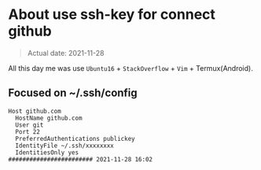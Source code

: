 # About use ssh-key for connect github

> Actual date: 2021-11-28

All this day me was use `Ubuntu16` + `StackOverflow` + `Vim` + Termux(Android).

## Focused on ~/.ssh/config

```config
Host github.com
  HostName github.com
  User git
  Port 22
  PreferredAuthentications publickey
  IdentityFile ~/.ssh/xxxxxxxx
  IdentitiesOnly yes
######################## 2021-11-28 16:02
```
